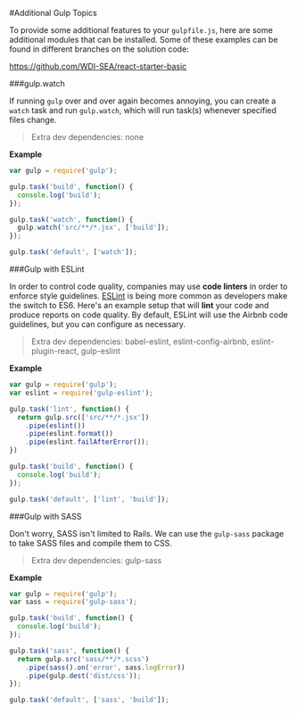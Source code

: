 #Additional Gulp Topics

To provide some additional features to your `gulpfile.js`, here are some additional modules that can be installed. Some of these examples can be found in different branches on the solution code:

https://github.com/WDI-SEA/react-starter-basic

###gulp.watch

If running `gulp` over and over again becomes annoying, you can create a `watch` task and run `gulp.watch`, which will run task(s) whenever specified files change.

> Extra dev dependencies: none

**Example**

```js
var gulp = require('gulp');

gulp.task('build', function() {
  console.log('build');
});

gulp.task('watch', function() {
  gulp.watch('src/**/*.jsx', ['build']);
});

gulp.task('default', ['watch']);
```

###Gulp with ESLint

In order to control code quality, companies may use **code linters** in order to enforce style guidelines. [ESLint](http://eslint.org/) is being more common as developers make the switch to ES6. Here's an example setup that will **lint** your code and produce reports on code quality. By default, ESLint will use the Airbnb code guidelines, but you can configure as necessary.

> Extra dev dependencies: babel-eslint, eslint-config-airbnb, eslint-plugin-react, gulp-eslint

**Example**

```js
var gulp = require('gulp');
var eslint = require('gulp-eslint');

gulp.task('lint', function() {
  return gulp.src(['src/**/*.jsx'])
    .pipe(eslint())
    .pipe(eslint.format())
    .pipe(eslint.failAfterError());
})

gulp.task('build', function() {
  console.log('build');
});

gulp.task('default', ['lint', 'build']);
```

###Gulp with SASS

Don't worry, SASS isn't limited to Rails. We can use the `gulp-sass` package to take SASS files and compile them to CSS.

> Extra dev dependencies: gulp-sass

**Example**

```js
var gulp = require('gulp');
var sass = require('gulp-sass');

gulp.task('build', function() {
  console.log('build');
});

gulp.task('sass', function() {
  return gulp.src('sass/**/*.scss')
    .pipe(sass().on('error', sass.logError))
    .pipe(gulp.dest('dist/css'));
});

gulp.task('default', ['sass', 'build']);
```
